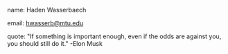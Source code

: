 name: Haden Wasserbaech

email: hwasserb@mtu.edu

quote: "If something is important enough, even if the odds are against you, you should still do it." -Elon Musk
